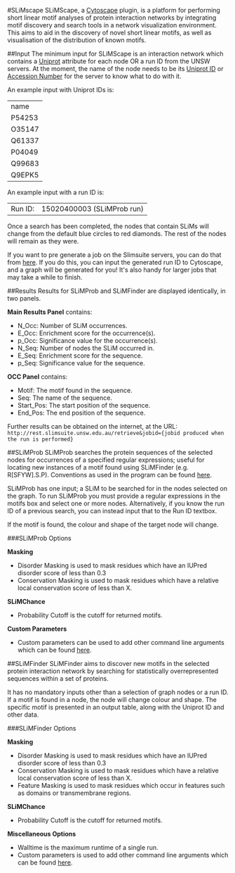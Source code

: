 #SLiMscape
SLiMScape, a <a href="http://www.cytoscape.org/">Cytoscape</a> plugin, is a platform for performing short linear motif analyses of protein interaction networks by integrating motif discovery and search tools in a network visualization environment. This aims to aid in the discovery of novel short linear motifs, as well as visualisation of the distribution of known motifs.

##Input
The minimum input for SLiMScape is an interaction network which contains a <a href="http://www.uniprot.org/">Uniprot</a> attribute for each node OR a run ID from the UNSW servers. At the moment, the name of the node needs to be its <a href="http://web.expasy.org/docs/userman.html#ID_line">Uniprot ID</a> or <a href="http://www.uniprot.org/help/accession_numbers">Accession Number</a> for the server to know what to do with it.

An example input with Uniprot IDs is:
<table>
<tr><td>name</tr></td>
<tr><td>P54253</tr></td>
<tr><td>O35147</tr></td>
<tr><td>Q61337</tr></td>
<tr><td>P04049</tr></td>
<tr><td>Q99683</tr></td>
<tr><td>Q9EPK5</tr></td>
</table>

An example input with a run ID is:
<table>
<tr><td>Run ID:</td><td>15020400003 (SLiMProb run)</td></tr>
</table>

Once a search has been completed, the nodes that contain SLiMs will change from the default blue circles to red diamonds. The rest of the nodes will remain as they were.

If you want to pre generate a job on the Slimsuite servers, you can do that from <a href="http://rest.slimsuite.unsw.edu.au/">here</a>. If you do this, you can input the generated run ID to Cytoscape, and a graph will be generated for you! It's also handy for larger jobs that may take a while to finish.

##Results
Results for SLiMProb and SLiMFinder are displayed identically, in two panels. 

**Main Results Panel** contains:
- N\_Occ: Number of SLiM occurrences.
- E\_Occ: Enrichment score for the occurrence(s).
- p\_Occ: Significance value for the occurrence(s).
- N\_Seq: Number of nodes the SLiM occurred in.
- E\_Seq: Enrichment score for the sequence.
- p\_Seq: Significance value for the sequence.

**OCC Panel** contains:
- Motif: The motif found in the sequence.
- Seq: The name of the sequence.
- Start\_Pos: The start position of the sequence.
- End\_Pos: The end position of the sequence.

Further results can be obtained on the internet, at the URL: `http://rest.slimsuite.unsw.edu.au/retrieve&jobid={jobid produced when the run is performed}`

##SLiMProb
SLiMProb searches the protein sequences of the selected nodes for occurrences of a specified regular expressions; useful for locating new instances of a motif found using SLiMFinder (e.g. R[SFYW].S.P). Conventions as used in the program can be found <a href="http://en.wikipedia.org/wiki/Sequence_motif#Motif_Representation">here</a>.

SLiMProb has one input; a SLiM to be searched for in the nodes selected on the graph. To run SLiMProb you must provide a regular expressions in the motifs box and select one or more nodes. Alternatively, if you know the run ID of a previous search, you can instead input that to the Run ID textbox.

If the motif is found, the colour and shape of the target node will change.

###SLiMProb Options

**Masking**
- Disorder Masking is used to mask residues which have an IUPred disorder score of less than 0.3
- Conservation Masking is used to mask residues which have a relative local conservation score of less than X.

**SLiMChance**
- Probability Cutoff is the cutoff for returned motifs.

**Custom Parameters**
- Custom parameters can be used to add other command line arguments which can be found <a href="http://rest.slimsuite.unsw.edu.au/slimprob">here</a>.

##SLiMFinder
SLiMFinder aims to discover new motifs in the selected protein interaction network by searching for statistically overrepresented sequences within a set of proteins.

It has no mandatory inputs other than a selection of graph nodes or a run ID. If a motif is found in a node, the node will change colour and shape. The specific motif is presented in an output table, along with the Uniprot ID and other data. 

###SLiMFinder Options

**Masking**
- Disorder Masking is used to mask residues which have an IUPred disorder score of less than 0.3
- Conservation Masking is used to mask residues which have a relative local conservation score of less than X.
- Feature Masking is used to mask residues which occur in features such as domains or transmembrane regions.

**SLiMChance**
- Probability Cutoff is the cutoff for returned motifs.

**Miscellaneous Options**
- Walltime is the maximum runtime of a single run.
- Custom parameters is used to add other command line arguments which can be found <a href="http://rest.slimsuite.unsw.edu.au/slimfinder">here</a>.
